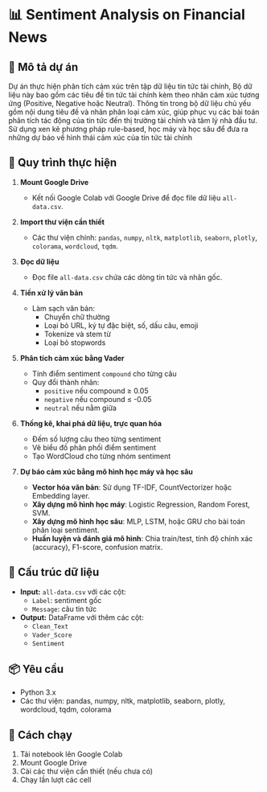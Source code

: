 
# 📊 Sentiment Analysis on Financial News

## 📑 Mô tả dự án
Dự án thực hiện phân tích cảm xúc trên tập dữ liệu tin tức tài chính, Bộ dữ liệu này bao gồm các tiêu đề tin tức tài chính kèm theo nhãn cảm xúc tương ứng (Positive, Negative hoặc Neutral). Thông tin trong bộ dữ liệu chủ yếu gồm nội dung tiêu đề và nhãn phân loại cảm xúc, giúp
phục vụ các bài toán phân tích tác động của tin tức đến thị trường tài chính và tâm lý nhà đầu tư. Sử dụng xen kẽ phương pháp rule-based, học máy và học sâu để đưa ra những dự báo về hình thái cảm xúc của tin tức tài chính

## 📌 Quy trình thực hiện

1. **Mount Google Drive**
   - Kết nối Google Colab với Google Drive để đọc file dữ liệu `all-data.csv`.

2. **Import thư viện cần thiết**
   - Các thư viện chính: `pandas`, `numpy`, `nltk`, `matplotlib`, `seaborn`, `plotly`, `colorama`, `wordcloud`, `tqdm`.

3. **Đọc dữ liệu**
   - Đọc file `all-data.csv` chứa các dòng tin tức và nhãn gốc.

4. **Tiền xử lý văn bản**
   - Làm sạch văn bản:
     - Chuyển chữ thường
     - Loại bỏ URL, ký tự đặc biệt, số, dấu câu, emoji
     - Tokenize và stem từ
     - Loại bỏ stopwords

5. **Phân tích cảm xúc bằng Vader**
   - Tính điểm sentiment `compound` cho từng câu
   - Quy đổi thành nhãn:
     - `positive` nếu compound ≥ 0.05
     - `negative` nếu compound ≤ -0.05
     - `neutral` nếu nằm giữa

6. **Thống kê, khai phá dữ liệu, trực quan hóa**
   - Đếm số lượng câu theo từng sentiment
   - Vẽ biểu đồ phân phối điểm sentiment
   - Tạo WordCloud cho từng nhóm sentiment

7. **Dự báo cảm xúc bằng mô hình học máy và học sâu**
   - **Vector hóa văn bản**: Sử dụng TF-IDF, CountVectorizer hoặc Embedding layer.
   - **Xây dựng mô hình học máy**: Logistic Regression, Random Forest, SVM.
   - **Xây dựng mô hình học sâu**: MLP, LSTM, hoặc GRU cho bài toán phân loại sentiment.
   - **Huấn luyện và đánh giá mô hình**: Chia train/test, tính độ chính xác (accuracy), F1-score, confusion matrix.

## 📂 Cấu trúc dữ liệu
- **Input:** `all-data.csv` với các cột:
  - `Label`: sentiment gốc
  - `Message`: câu tin tức
- **Output:** DataFrame với thêm các cột:
  - `Clean_Text`
  - `Vader_Score`
  - `Sentiment`

## 📦 Yêu cầu
- Python 3.x
- Các thư viện: pandas, numpy, nltk, matplotlib, seaborn, plotly, wordcloud, tqdm, colorama

## 🚀 Cách chạy
1. Tải notebook lên Google Colab
2. Mount Google Drive
3. Cài các thư viện cần thiết (nếu chưa có)
4. Chạy lần lượt các cell
